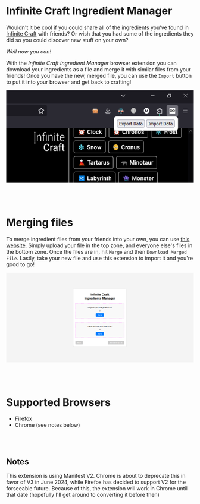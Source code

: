 # Infinite Craft Ingredient Manager

Wouldn't it be cool if you could share all of the ingredients you've found in [Infinite Craft](https://neal.fun/infinite-craft) with friends? Or wish that you had some of the ingredients they did so you could discover new stuff on your own?

*Well now you can!*

With the *Infinite Craft Ingredient Manager* browser extension you can download your ingredients as a file and merge it with similar files from your friends! Once you have the new, merged file, you can use the `Import` button to put it into your browser and get back to crafting!

![website](https://github.com/MasonStooksbury/Infinite-Craft-Ingredient-Manager/blob/main/pictures/extension.png?raw=true)

<br><br>

# Merging files

To merge ingredient files from your friends into your own, you can use [this website](https://infinite-craft-ingredient-manager.pages.dev/). Simply upload your file in the top zone, and everyone else's files in the bottom zone. Once the files are in, hit `Merge` and then `Download Merged File`. Lastly, take your new file and use this extension to import it and you're good to go!

![website](https://github.com/MasonStooksbury/Infinite-Craft-Ingredient-Manager/blob/main/pictures/website.png?raw=true)


<br><br>

# Supported Browsers
- Firefox
- Chrome (see notes below)

<br><br>

## Notes
This extension is using Manifest V2. Chrome is about to deprecate this in favor of V3 in June 2024, while Firefox has decided to support V2 for the forseeable future. Because of this, the extension will work in Chrome until that date (hopefully I'll get around to converting it before then)